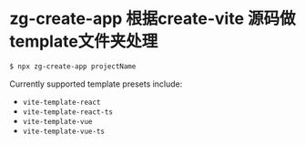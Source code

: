 # zg-create-app 根据create-vite 源码做template文件夹处理


```bash
$ npx zg-create-app projectName
```

Currently supported template presets include:

- `vite-template-react`
- `vite-template-react-ts`
- `vite-template-vue`
- `vite-template-vue-ts`
